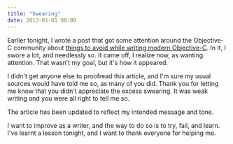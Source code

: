 ```yaml
---
title: "Swearing"
date: 2013-01-01 00:00
---
```


<import><p>Earlier tonight, I wrote a post that got some attention around the Objective-C community about <a href="http://ashfurrow.com/blog/seven-deadly-sins-of-modern-objective-c">things to avoid while writing modern Objective-C</a>. In it, I swore a lot, and needlessly so. It came off, I realize now, as wanting attention. That wasn't my goal, but it's how it appeared. </p>

<p>I didn't get anyone else to proofread this article, and I'm sure my usual sources would have told me so, as many of you did. Thank you for letting me know that you didn't appreciate the excess swearing. It was weak writing and you were all right to tell me so. </p>

<p>The article has been updated to reflect my intended message and tone.</p>

<p>I want to improve as a writer, and the way to do so is to try, fail, and learn. I've learnt a lesson tonight, and I want to thank everyone for helping me.</p></import>

<!-- more -->


